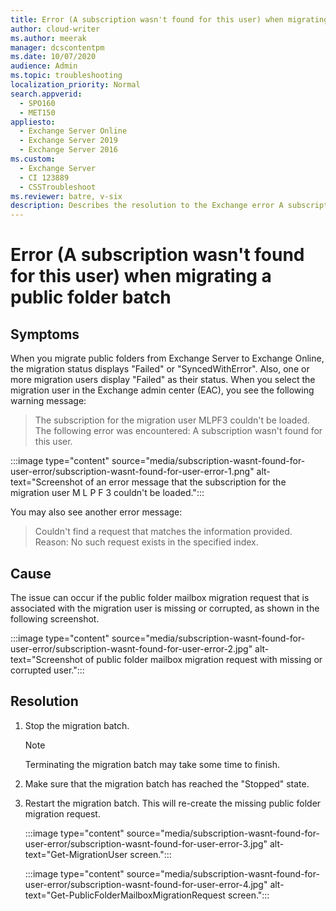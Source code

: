 ```yaml
---
title: Error (A subscription wasn't found for this user) when migrating a public folder batch in Exchange Server 2016
author: cloud-writer
ms.author: meerak
manager: dcscontentpm
ms.date: 10/07/2020
audience: Admin
ms.topic: troubleshooting
localization_priority: Normal
search.appverid: 
  - SPO160
  - MET150
appliesto: 
  - Exchange Server Online
  - Exchange Server 2019
  - Exchange Server 2016
ms.custom: 
  - Exchange Server
  - CI 123889
  - CSSTroubleshoot
ms.reviewer: batre, v-six
description: Describes the resolution to the Exchange error A subscription wasn't found for this user when trying to migrate a public batch folder.
---
```


# Error (A subscription wasn't found for this user) when migrating a public folder batch

## Symptoms

When you migrate public folders from Exchange Server to Exchange Online, the migration status displays "Failed" or "SyncedWithError". Also, one or more migration users display "Failed" as their status. When you select the migration user in the Exchange admin center (EAC), you see the following warning message:

> The subscription for the migration user MLPF3 couldn't be loaded. The following error was encountered: A subscription wasn't found for this user.

:::image type="content" source="media/subscription-wasnt-found-for-user-error/subscription-wasnt-found-for-user-error-1.png" alt-text="Screenshot of an error message that the subscription for the migration user M L P F 3 couldn't be loaded.":::

You may also see another error message:

> Couldn't find a request that matches the information provided. Reason: No such request exists in the specified index.

## Cause

The issue can occur if the public folder mailbox migration request that is associated with the migration user is missing or corrupted, as shown in the following screenshot.

:::image type="content" source="media/subscription-wasnt-found-for-user-error/subscription-wasnt-found-for-user-error-2.jpg" alt-text="Screenshot of public folder mailbox migration request with missing or corrupted user.":::

## Resolution

1. Stop the migration batch.
    > [!note]
    > Terminating the migration batch may take some time to finish.
2. Make sure that the migration batch has reached the "Stopped" state.
3. Restart the migration batch. This will re-create the missing public folder migration request.

    :::image type="content" source="media/subscription-wasnt-found-for-user-error/subscription-wasnt-found-for-user-error-3.jpg" alt-text="Get-MigrationUser screen.":::

    :::image type="content" source="media/subscription-wasnt-found-for-user-error/subscription-wasnt-found-for-user-error-4.jpg" alt-text="Get-PublicFolderMailboxMigrationRequest screen.":::
